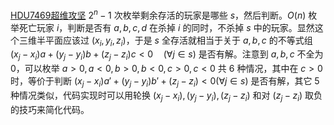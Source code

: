 [HDU7469超维攻坚](..\题面\HDU7469超维攻坚.png) $2^n-1$ 次枚举剩余存活的玩家是哪些 $s$，然后判断。$O(n)$ 枚举死亡玩家 $i$，判断是否有 $a,b,c,d$ 在杀掉 $i$ 的同时，不杀掉 $s$ 中的玩家。显然这个三维半平面应该过 $(x_i,y_i,z_i)$，于是 $s$ 全存活就相当于关于 $a,b,c$ 的不等式组 $(x_j-x_i)a+(y_j-y_i)b+(z_j-z_i)c<0\quad (\forall j\in s)$ 是否有解。注意到 $a,b,c$ 不全为 $0$，可以枚举 $a>0,a<0,b>0,b<0,c>0,c<0$ 共 $6$ 种情况，其中在 $c>0$ 时，等价于判断 $(x_j-x_i)a'+(y_j-y_i)b'+(z_j-z_i)<0 (\forall j\in s)$ 是否有解，其它 $5$ 种情况类似，代码实现时可以用轮换 $(x_j-x_i),(y_j-y_i),(z_j-z_i)$ 和对 $(z_j-z_i)$ 取负的技巧来简化代码。

 
